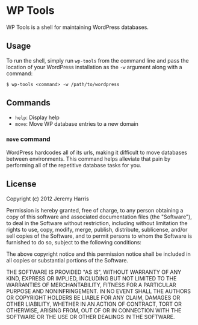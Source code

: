 # WP Tools

WP Tools is a shell for maintaining WordPress databases.

## Usage

To run the shell, simply run `wp-tools` from the command line and pass the
location of your WordPress installation as the `-w` argument along with a
command:

    $ wp-tools <command> -w /path/to/wordpress

## Commands

- `help`: Display help
- `move`: Move WP database entries to a new domain

### `move` command

WordPress hardcodes all of its urls, making it difficult to move databases 
between environments. This command helps alleviate that pain by performing all
of the repetitive database tasks for you.

## License

Copyright (c) 2012 Jeremy Harris

Permission is hereby granted, free of charge, to any person obtaining a copy of this software and associated documentation files (the "Software"), to deal in the Software without restriction, including without limitation the rights to use, copy, modify, merge, publish, distribute, sublicense, and/or sell copies of the Software, and to permit persons to whom the Software is furnished to do so, subject to the following conditions:

The above copyright notice and this permission notice shall be included in all copies or substantial portions of the Software.

THE SOFTWARE IS PROVIDED "AS IS", WITHOUT WARRANTY OF ANY KIND, EXPRESS OR IMPLIED, INCLUDING BUT NOT LIMITED TO THE WARRANTIES OF MERCHANTABILITY, FITNESS FOR A PARTICULAR PURPOSE AND NONINFRINGEMENT. IN NO EVENT SHALL THE AUTHORS OR COPYRIGHT HOLDERS BE LIABLE FOR ANY CLAIM, DAMAGES OR OTHER LIABILITY, WHETHER IN AN ACTION OF CONTRACT, TORT OR OTHERWISE, ARISING FROM, OUT OF OR IN CONNECTION WITH THE SOFTWARE OR THE USE OR OTHER DEALINGS IN THE SOFTWARE.

